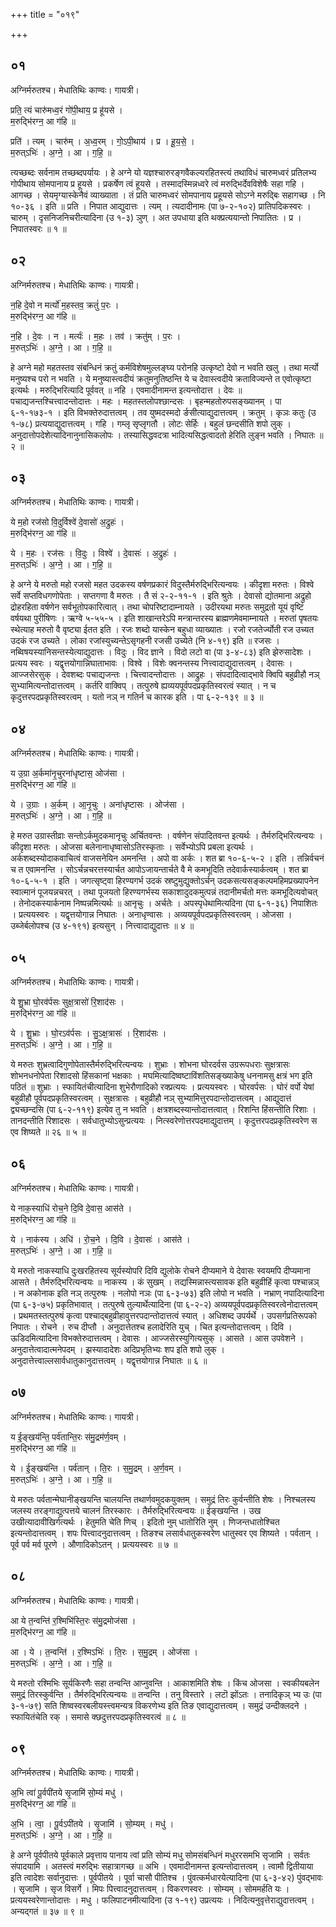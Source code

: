 +++
title = "०१९"

+++


## ०१
अग्निर्मरुतश्च। मेधातिथिः काण्वः। गायत्री।

प्रति॒ त्यं चारु॑मध्व॒रं गो॑पी॒थाय॒ प्र हू॑यसे ।  
म॒रुद्भि॑रग्न॒ आ ग॑हि ॥

प्रति॑ । त्यम् । चारु॑म् । अ॒ध्व॒रम् । गो॒ऽपी॒थाय॑ । प्र । हू॒य॒से॒ ।  
म॒रुत्ऽभिः॑ । अ॒ग्ने॒ । आ । ग॒हि॒ ॥

त्यच्छब्दः सर्वनाम तच्छब्दपर्यायः । हे अग्ने यो यज्ञश्चारुरङ्गवैकल्यरहितस्त्यं तथाविधं चारुमध्वरं प्रतिलभ्य गोपीथाय सोमपानाय प्र हूयसे । प्रकर्षेण त्वं हूयसे । तस्मादस्मिन्नध्वरे त्वं मरुद्भिर्देवविशेषैः सहा गहि । आगच्छ । सेयमृग्यास्केनैवं व्याख्याता । तं प्रति चारुमध्वरं सोमपानाय प्रहूयसे सोऽग्ने मरुद्बिः सहागच्छ । नि १०-३६ । इति ॥ प्रति । निपात आद्युदात्तः । त्यम् । त्यदादीनामः (पा ७-२-१०२) प्रातिपदिकस्वरः । चारुम् । दृसनिजनिचरीत्यादिना (उ १-३) ञुण् । अत उपधाया इति थक्प्रत्ययान्तो निपातितः । प्र । निपातस्वरः ॥ १ ॥

## ०२
अग्निर्मरुतश्च। मेधातिथिः काण्वः। गायत्री।

न॒हि दे॒वो न मर्त्यो॑ म॒हस्तव॒ क्रतुं॑ प॒रः ।  
म॒रुद्भि॑रग्न॒ आ ग॑हि ॥

न॒हि । दे॒वः । न । मर्त्यः॑ । म॒हः । तव॑ । क्रतु॑म् । प॒रः ।  
म॒रुत्ऽभिः॑ । अ॒ग्ने॒ । आ । ग॒हि॒ ॥

हे अग्ने महो महतस्तव संबन्धिनं क्रतुं कर्मविशेषमुल्लङ्घ्य परोनहि उत्कृष्टो देवो न भवति खलु । तथा मर्त्यो मनुष्यश्च परो न भवति । ये मनुष्यास्त्वदीयं क्रतुमनुतिष्ठन्ति ये च देवास्त्वदीये क्रताविज्यन्ते त एवोत्कृष्टा इत्यर्थः । मरुद्भिरित्यादि पूर्ववत् ॥ नहि । एवमादीनामन्त इत्यन्तोदात्त । देवः ॥ पचाद्यजन्तश्चित्त्वादन्तोदात्तः । महः । महतस्तलोपश्छान्दसः । बृहन्महतोरुपसङ्ख्यानम् । पा ६-१-१७३-१ । इति विभक्तेरुदात्तत्वम् । तव युष्मदस्मदो र्ङसीत्याद्युदात्तत्वम् । क्रतुम् । कृञः कतुः (उ १-७८) प्रत्ययाद्युदात्तत्वम् । गहि । गम्लृ सृप्लृगतौ । लोटः सेर्हिः । बहुलं छन्दसीति शपो लुक् । अनुदात्तोपदेशेत्यादिनानुनासिकलोपः । तस्यासिद्धवदत्रा भादित्यसिद्धत्वादतो हेरिति लुङ्न भवति । निघातः ॥ २ ॥

## ०३
अग्निर्मरुतश्च। मेधातिथिः काण्वः। गायत्री।

ये म॒हो रज॑सो वि॒दुर्विश्वे॑ दे॒वासो॑ अ॒द्रुहः॑ ।  
म॒रुद्भि॑रग्न॒ आ ग॑हि ॥

ये । म॒हः । रज॑सः । वि॒दुः । विश्वे॑ । दे॒वासः॑ । अ॒द्रुहः॑ ।  
म॒रुत्ऽभिः॑ । अ॒ग्ने॒ । आ । ग॒हि॒ ॥

हे अग्ने ये मरुतो महो रजसो महत उदकस्य वर्षणप्रकारं विदुस्तैर्मरुद्भिरित्यन्वयः । कीदृशा मरुतः । विश्वे सर्वे सप्तविधगणोपेताः । सप्तगणा वै मरुतः । तै सं २-२-११-१ । इति श्रुतेः । देवासो द्योतमाना अद्रुहो द्रोहरहिता वर्षणेन सर्वभूतोपकारित्वात् । तथा चोपरिष्टादाम्नायते । उदीरयथा मरुतः समुद्रतो यूयं वृष्टिं वर्षयथा पुरीषिणः । ऋग्वे ५-५५-५ । इति शाखान्तरेऽपि मन्त्रान्तरस्य ब्राह्मणमेवमाम्नायते । मरुतां पृषतयः स्थेत्याह मरुतो वै वृष्ट्या ईतत इति । रजः शब्दो यास्केन बहुधा व्याख्यातः । रजो रजतेर्ज्योती रज उच्यत उदकं रज उच्यते । लोका रजांस्युच्यन्तेऽसृगहनी रजसी उच्येते (नि ४-१९) इति ॥ रजसः । नब्विषयस्यानिसन्तस्येत्याद्युदात्तः । विदुः । विद ज्ञाने । विदो लटो वा (पा ३-४-८३) इति झेरुसादेशः । प्रत्यय स्वरः । यद्वृत्तयोगान्निघाताभावः । विश्वे । विशेः क्वनन्तस्य नित्त्वादाद्युदात्तत्वम् । देवासः । आज्जसेरसुक् । देवशब्दः पचाद्यजन्तः । चित्त्वादन्तोदात्तः । आद्रुहः । संपदादित्वाद्भावे क्विपि बहुव्रीहौ नञ् सुभ्यामित्यन्तोदात्तत्वम् । कर्तरि वाक्विप् । तत्पुरुषे ह्यव्ययपूर्वपदप्रकृतिस्वरत्वं स्यात् । न च कृदुत्तरपदप्रकृतिस्वरत्वम् । यतो नञ् न गतिर्न च कारक इति । पा ६-२-१३९ ॥ ३ ॥

## ०४
अग्निर्मरुतश्च। मेधातिथिः काण्वः। गायत्री।

य उ॒ग्रा अ॒र्कमा॑नृ॒चुरना॑धृष्टास॒ ओज॑सा ।  
म॒रुद्भि॑रग्न॒ आ ग॑हि ॥

ये । उ॒ग्राः । अ॒र्कम् । आ॒नृ॒चुः । अना॑धृष्टासः । ओज॑सा ।  
म॒रुत्ऽभिः॑ । अ॒ग्ने॒ । आ । ग॒हि॒ ॥

हे मरुत उग्रास्तीव्राः सन्तोऽर्कमुदकमानृचुः अर्चितवन्तः । वर्षणेन संपादितवन्त इत्यर्थः । तैर्मरुद्भिरित्यन्वयः । कीदृशा मरुतः । ओजसा बलेनानाधृष्वासोऽतिरस्कृताः । सर्वेभ्योऽपि प्रबला इत्यर्थः । अर्कशब्दस्योदाकवाचित्वं वाजसनेयिन अमनन्ति । अपो वा अर्कः । शत ब्रा १०-६-५-२ । इति । तन्निर्वचनं च त एवामनन्ति । सोऽर्चन्नचरत्तस्यार्चत आपोऽजायन्तार्चते वै मे कमभूदिति तदेवार्कस्यार्कत्वम् । शत ब्रा १०-६-५-१ । इति । जगत्सृष्ट्वा हिरण्यगर्भ उदकं स्रष्टुमुद्युक्तोऽर्चन् उदकसत्यसङ्कल्पमहिमप्रख्यापनेन स्वात्मानं पूजयन्नचरत् । तथा पूजयतो हिरण्यगर्भस्य सकाशादुदकमुत्पन्नं तदानीमर्चतो मत्तः कमभूदित्यवोचत् । तेनोदकस्यार्कनाम निष्पन्नमित्यर्थः ॥ आनृचुः । अर्चतेः । अपस्पृधेथामित्यदिना (पा ६-१-३६) निपाशितः । प्रत्ययस्वरः । यद्वृत्तयोगान्न निघातः । अनाधृण्वासः । अव्ययपूर्वपदप्रकृतिस्वरत्वम् । ओजसा । उब्जेर्बलोपश्च (उ ४-१९१) इत्यसुन् । नित्त्वादाद्युदात्तः ॥ ४ ॥

## ०५
अग्निर्मरुतश्च। मेधातिथिः काण्वः। गायत्री।

ये शु॒भ्रा घो॒रव॑र्पसः सुक्ष॒त्रासो॑ रि॒शाद॑सः ।  
म॒रुद्भि॑रग्न॒ आ ग॑हि ॥

ये । शु॒भ्राः । घो॒रऽव॑र्पसः । सु॒ऽक्ष॒त्रासः॑ । रि॒शाद॑सः ।  
म॒रुत्ऽभिः॑ । अ॒ग्ने॒ । आ । ग॒हि॒ ॥

ये मरुतः शुभ्रत्वादिगुणोपेतास्तैर्मरुद्भिरित्यन्वयः । शुभ्राः । शोभना घोरदर्वस उग्ररूपधराः सुक्षत्रासः शोभनधनोपेता रिशादसो हिंसकानां भक्षकाः । मघमित्यादिष्वष्टाविंशतिसङ्ख्याकेषु धननामसु क्षत्रं भग इति पठितं ॥ शुभ्राः । स्फायितंचीत्यादिना शुभेरौणादिको रक्प्रत्ययः । प्रत्ययस्वरः । घोरवर्पसः । घोरं वर्पो येषां बहुव्रीहौ पूर्वपदप्रकृतिस्वरत्वम् । सुक्षत्रासः । बहुव्रीहौ नञ् सुभ्यामित्तुरपदान्तोदात्तत्वम् । आद्युदात्तं द्व्यच्छन्दसि (पा ६-२-११९) इत्येव तु न भवति । क्षत्रशब्दस्यान्तोदात्तत्वात् । रिशन्ति हिंसन्तीति रिशाः । तानदन्तीति रिशादसः । सर्वधातुभ्योऽसुन्प्रत्ययः । नित्स्वरेणोत्तरपदमाद्युदात्तम् । कृदुत्तरपदप्रकृतिस्वरेण स एव शिष्यते ॥ २६ ॥ ५ ॥

## ०६
अग्निर्मरुतश्च। मेधातिथिः काण्वः। गायत्री।

ये नाक॒स्याधि॑ रोच॒ने दि॒वि दे॒वास॒ आस॑ते ।  
म॒रुद्भि॑रग्न॒ आ ग॑हि ॥

ये । नाक॑स्य । अधि॑ । रो॒च॒ने । दि॒वि । दे॒वासः॑ । आस॑ते ।  
म॒रुत्ऽभिः॑ । अ॒ग्ने॒ । आ । ग॒हि॒ ॥

ये मरुतो नाकस्याधि दुःखरहितस्य सूर्यस्योपरि दिवि द्युलोके रोचने दीप्यमाने ये देवासः स्वयमपि दीप्यमाना आसते । तैर्मरुद्भिरित्यन्वयः ॥ नाकस्य । कं सुखम् । तद्यस्मिन्नास्त्यसावक इति बहुव्रीहिं कृत्वा पश्चान्नञ् । न अकोनाक इति नञ् तत्पुरुषः । नलोपो नञः (पा ६-३-७३) इति लोपो न भवति । नभ्राण् नपादित्यादिना (पा ६-३-७५) प्रकृतिभावात् । तत्पुरुषे तुल्यार्थेत्यादिना (पा ६-२-२) अव्ययपूर्वपदप्रकृतिस्वरत्वेनोदात्तत्वम् । प्रथमतस्तत्पुरुषं कृत्वा पश्चाद्बहुव्रीहावुत्तरपदान्तोदात्तत्वं स्यात् । अधिशब्द उपर्यर्थे । उपसर्गप्रतिरूपको निपातः । रोचने । रुच दीप्तौ । अनुदात्तेतश्च हलादेरिति युच् । चित इत्यन्तोदात्तत्वम् । दिवि । ऊडिदमित्यादिना विभक्तेरुदात्तत्वम् । देवासः । आज्जसेरस्युगित्यसुक् । आसते । आस उपवेशने । अनुदात्तेत्वादात्मनेपदम् । झस्यादादेशः अदिप्रभृतिभ्यः शप इति शपो लुक् । अनुदात्तेत्त्वाल्लसार्वधातुकानुदात्तत्वम् । यद्वृत्तयोगान्न निघातः ॥ ६ ॥

## ०७
अग्निर्मरुतश्च। मेधातिथिः काण्वः। गायत्री।

य ई॒ङ्खय॑न्ति॒ पर्व॑तान्ति॒रः स॑मु॒द्रम॑र्ण॒वम् ।  
म॒रुद्भि॑रग्न॒ आ ग॑हि ॥

ये । ई॒ङ्खय॑न्ति । पर्व॑तान् । ति॒रः । स॒मु॒द्रम् । अ॒र्ण॒वम् ।  
म॒रुत्ऽभिः॑ । अ॒ग्ने॒ । आ । ग॒हि॒ ॥

ये मरुतः पर्वतान्मेघानीङ्खयन्ति चालयन्ति तथार्णवमुदकयुक्तम् । समुद्रं तिरः कुर्वन्तीति शेषः । निश्चलस्य जलस्य तरङ्गाद्युत्पत्तये चालनं तिरस्कारः । तैर्मरुद्भिरित्यन्वयः ॥ ईङ्खयन्ति । उख उखीत्यादावीखिर्गत्यर्थः । हेतुमति चेति णिच् । इदितो नुम् धातोरिति नुम् । णिजन्तधातोश्चित इत्यन्तोदात्तत्वम् । शपः पित्त्वादनुदात्तत्वम् । तिङश्च लसार्वधातुकस्वरेण धातुस्वर एव शिष्यते । पर्वतान् । पूर्व पर्व मर्व पूरणे । औणादिकोऽतन् । प्रत्ययस्वरः ॥ ७ ॥

## ०८
अग्निर्मरुतश्च। मेधातिथिः काण्वः। गायत्री।

आ ये त॒न्वन्ति॑ र॒श्मिभि॑स्ति॒रः स॑मु॒द्रमोज॑सा ।  
म॒रुद्भि॑रग्न॒ आ ग॑हि ॥

आ । ये । त॒न्वन्ति॑ । र॒श्मिऽभिः॑ । ति॒रः । स॒मु॒द्रम् । ओज॑सा ।  
म॒रुत्ऽभिः॑ । अ॒ग्ने॒ । आ । ग॒हि॒ ॥

ये मरुतो रश्मिभिः सूर्यकिरणैः सहा तन्वन्ति आप्नुवन्ति । आकाशमिति शेषः । किंच ओजसा । स्वकीयबलेन समुद्रं तिरस्कुर्वन्ति । तैर्मरुद्भिरित्यन्वयः ॥ तन्वन्ति । तनु विस्तारे । लटॊ झोंऽतः । तनादिकृञ् भ्य उः (पा ३-१-७९) सति शिष्वस्वरबलीयस्त्त्वमन्यत्र विकरणेभ्य इति तिङ एवाद्युदात्तत्वम् । समुद्रं उन्दीक्लदने । स्फायितंचेति रक् । समासे क्छदुत्तरपदप्रकृतिस्वरत्वं ॥ ८ ॥

## ०९
अग्निर्मरुतश्च। मेधातिथिः काण्वः। गायत्री।

अ॒भि त्वा॑ पू॒र्वपी॑तये सृ॒जामि॑ सो॒म्यं मधु॑ ।  
म॒रुद्भि॑रग्न॒ आ ग॑हि ॥

अ॒भि । त्वा॒ । पू॒र्वऽपी॑तये । सृ॒जामि॑ । सो॒म्यम् । मधु॑ ।  
म॒रुत्ऽभिः॑ । अ॒ग्ने॒ । आ । ग॒हि॒ ॥

हे अग्ने पूर्वपीतये पूर्वकाले प्रवृत्ताय पानाय त्वां प्रति सोम्यं मधु सोमसंबन्धिनं मधुररसमभि सृजामि । सर्वतः संपादयामि । अतस्त्वं मरुद्भिः सहात्रागच्छ ॥ अभि । एवमादीनामन्त इत्यन्तोदात्तत्वम् । त्वामौ द्वितीयाया इति त्वादेशः सर्वानुदात्तः । पूर्वपीतये । पूर्वा चासौ पीतिश्च । पुंवत्कर्मधारयेत्यादिना (पा ६-३-४२) पुंवद्भावः । सृजामि । सृज विसर्गे । मिपः पित्त्वादनुदात्तत्वम् । विकरणस्वरः । सोम्यम् । सोममर्हति यः । प्रत्ययस्वरेणान्तोदात्तः । मधु । फलिपाटनमीत्यादिना (उ १-१९) उप्रत्ययः । निदित्यनुवृत्तेराद्युदात्तत्वम् । अन्यद्गतं ॥ ३७ ॥ ९ ॥